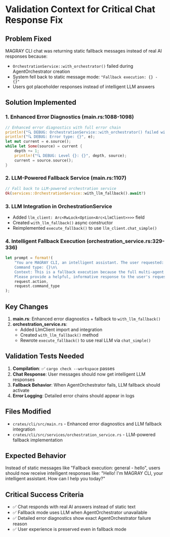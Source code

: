 # Validation Context for Critical Chat Response Fix

## Problem Fixed
MAGRAY CLI chat was returning static fallback messages instead of real AI responses because:
- `OrchestrationService::with_orchestrator()` failed during AgentOrchestrator creation
- System fell back to static message mode: `"Fallback execution: {} - {}"`
- Users got placeholder responses instead of intelligent LLM answers

## Solution Implemented

### 1. Enhanced Error Diagnostics (main.rs:1088-1098)
```rust
// Enhanced error diagnostics with full error chain
println!("🔍 DEBUG: OrchestrationService::with_orchestrator() failed with detailed error:");
println!("🔍 DEBUG: Error type: {}", e);
let mut current = e.source();
while let Some(source) = current {
    depth += 1;
    println!("🔍 DEBUG: Level {}: {}", depth, source);
    current = source.source();
}
```

### 2. LLM-Powered Fallback Service (main.rs:1107)
```rust
// Fall back to LLM-powered orchestration service
Ok(services::OrchestrationService::with_llm_fallback().await?)
```

### 3. LLM Integration in OrchestrationService
- Added `llm_client: Arc<RwLock<Option<Arc<LlmClient>>>>` field
- Created `with_llm_fallback()` async constructor
- Reimplemented `execute_fallback()` to use `llm_client.chat_simple()`

### 4. Intelligent Fallback Execution (orchestration_service.rs:329-336)
```rust
let prompt = format!(
    "You are MAGRAY CLI, an intelligent assistant. The user requested: '{}'\n\
    Command type: {}\n\
    Context: This is a fallback execution because the full multi-agent system is not available.\n\
    Please provide a helpful, informative response to the user's request.",
    request.action,
    request.command_type
);
```

## Key Changes
1. **main.rs**: Enhanced error diagnostics + fallback to `with_llm_fallback()`
2. **orchestration_service.rs**: 
   - Added LlmClient import and integration
   - Created `with_llm_fallback()` method
   - Rewrote `execute_fallback()` to use real LLM via `chat_simple()`

## Validation Tests Needed
1. **Compilation**: ✅ `cargo check --workspace` passes
2. **Chat Response**: User messages should now get intelligent LLM responses
3. **Fallback Behavior**: When AgentOrchestrator fails, LLM fallback should activate
4. **Error Logging**: Detailed error chains should appear in logs

## Files Modified
- `crates/cli/src/main.rs` - Enhanced error diagnostics and LLM fallback integration
- `crates/cli/src/services/orchestration_service.rs` - LLM-powered fallback implementation

## Expected Behavior
Instead of static messages like "Fallback execution: general - hello", users should now receive intelligent responses like:
"Hello! I'm MAGRAY CLI, your intelligent assistant. How can I help you today?"

## Critical Success Criteria
- ✅ Chat responds with real AI answers instead of static text
- ✅ Fallback mode uses LLM when AgentOrchestrator unavailable
- ✅ Detailed error diagnostics show exact AgentOrchestrator failure reason
- ✅ User experience is preserved even in fallback mode